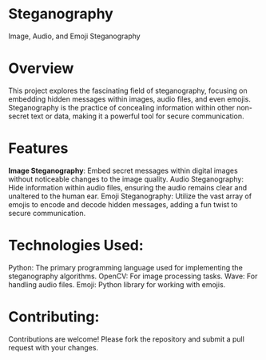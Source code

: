 # Steganography
Image, Audio, and Emoji Steganography

# Overview
This project explores the fascinating field of steganography, focusing on embedding hidden messages within images, audio files, and even emojis. Steganography is the practice of concealing information within other non-secret text or data, making it a powerful tool for secure communication.

# Features
<strong>Image Steganography</strong>: Embed secret messages within digital images without noticeable changes to the image quality.
Audio Steganography: Hide information within audio files, ensuring the audio remains clear and unaltered to the human ear.
Emoji Steganography: Utilize the vast array of emojis to encode and decode hidden messages, adding a fun twist to secure communication.

# Technologies Used:
Python: The primary programming language used for implementing the steganography algorithms.
OpenCV: For image processing tasks.
Wave: For handling audio files.
Emoji: Python library for working with emojis.

# Contributing:
Contributions are welcome! Please fork the repository and submit a pull request with your changes.
